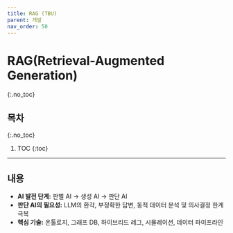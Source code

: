 ```yaml
---
title: RAG (TBU)
parent: 개발
nav_order: 50
---
```


# RAG(Retrieval-Augmented Generation)
{:.no_toc}

## 목차
{:.no_toc}

1. TOC
{:toc}

--- 

## 내용

*   **AI 발전 단계:** 판별 AI → 생성 AI → 판단 AI
*   **판단 AI의 필요성:** LLM의 환각, 부정확한 답변, 동적 데이터 분석 및 의사결정 한계 극복
*   **핵심 기술:** 온톨로지, 그래프 DB, 하이브리드 레그, 시뮬레이션, 데이터 파이프라인